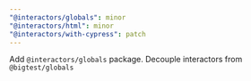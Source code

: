 ```yaml
---
"@interactors/globals": minor
"@interactors/html": minor
"@interactors/with-cypress": patch
---
```


Add `@interactors/globals` package. Decouple interactors from `@bigtest/globals`
